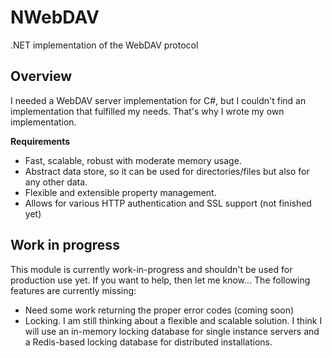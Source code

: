 # NWebDAV
.NET implementation of the WebDAV protocol

## Overview
I needed a WebDAV server implementation for C#, but I couldn't find an implementation that fulfilled my needs. That's why I wrote
my own implementation.

__Requirements__

* Fast, scalable, robust with moderate memory usage.
* Abstract data store, so it can be used for directories/files but also for any other data.
* Flexible and extensible property management.
* Allows for various HTTP authentication and SSL support (not finished yet)

## Work in progress
This module is currently work-in-progress and shouldn't be used for production use yet. If you want to help, then let me know...
The following features are currently missing:

* Need some work returning the proper error codes (coming soon)
* Locking. I am still thinking about a flexible and scalable solution. I think I will use an in-memory locking database for single
  instance servers and a Redis-based locking database for distributed installations.
